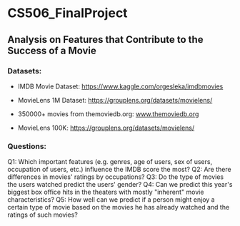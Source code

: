 # CS506_FinalProject

## Analysis on Features that Contribute to the Success of a Movie

### Datasets:

- IMDB Movie Dataset: https://www.kaggle.com/orgesleka/imdbmovies

- MovieLens 1M Dataset: https://grouplens.org/datasets/movielens/

- 350000+ movies from themoviedb.org: www.themoviedb.org

- MovieLens 100K: https://grouplens.org/datasets/movielens/

### Questions:
Q1: Which important features (e.g. genres, age of users, sex of users, occupation of users, etc.) influence the IMDB score the most?
Q2: Are there differences in movies' ratings by occupations? 
Q3: Do the type of movies the users watched predict the users' gender?
Q4: Can we predict this year's biggest box office hits in the theaters with mostly "inherent" movie characteristics?
Q5: How well can we predict if a person might enjoy a certain type of movie based on the movies he has already watched and the ratings of such movies?
